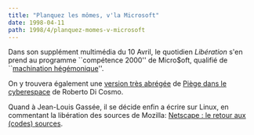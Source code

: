 ```yaml
---
title: "Planquez les mômes, v'la Microsoft"
date: 1998-04-11
path: 1998/4/planquez-momes-v-microsoft
---
```


<P>
Dans son supplément multimédia du 10 Avril, le quotidien <EM>Libération</EM>
s'en prend au programme ``compétence 2000'' de Micro$oft, qualifié de
``<A HREF="http://www.liberation.fr/multi/edito.html">machination
hégémonique</A>''.
</P>

<P>
On y trouvera également une <A HREF="http://www.liberation.fr/multi/tribunes.html">version très abrégée</A>
de <A HREF="http://www.mmedium.com/dossiers/piege/">Piège dans le cyberespace</A> de Roberto Di Cosmo.
</P>

<P>Quand à Jean-Louis Gassée, il se décide enfin a écrire sur Linux, en
commentant la libération des sources de Mozilla:
<A HREF="http://www.liberation.fr/chroniques/ga980410.html">Netscape : le retour aux (codes) sources</A>.
</P>


